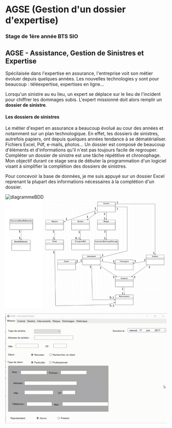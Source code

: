 # AGSE (Gestion d'un dossier d'expertise)
### Stage de 1ère année BTS SIO

## AGSE - Assistance, Gestion de Sinistres et Expertise
Spécilaisée dans l'expertise en assurance, l'entreprise voit son métier évoluer depuis quelques années. Les nouvelles technologies y sont pour beaucoup : téléexpertise, expertises en ligne...

Lorsqu'un sinistre au eu lieu, un expert se déplace sur le lieu de l'incident pour chiffrer les dommages subis.
L'expert missionné doit alors remplir un **dossier de sinistre**.

#### Les dossiers de sinistres
Le métier d'expert en assurance a beaucoup évolué au cour des années et notamment sur un plan technologique.
En effet, les dossiers de sinistres, autrefois papiers, ont depuis quelques années tendance à se dématérialiser.
Fichiers Excel, Pdf, e-mails, photos... Un dossier est composé de beaucoup d'éléments et d'informations qu'il n'est pas toujours facile de regrouper.
Compléter un dossier de sinistre est une tâche répétitive et chronophage.
Mon objectif durant ce stage sera de débuter la programmation d'un logiciel visant à simplifier la complétion des dossiers de sinistres.


Pour concevoir la base de données, je me suis appuyé sur un dossier Excel reprenant la plupart des informations nécessaires à la complétion d'un dossier.

![diagrammeBDD]()
![diagrammeClasse](https://github.com/VirgileJallonPeriaux/AGSE_Manager/blob/master/CapturesEcran/diagClasseAGSE.PNG)

![Présentation Interface Graphique](https://github.com/VirgileJallonPeriaux/AGSE_Manager/blob/master/CapturesEcran/VideoPresentationIHM.gif)

